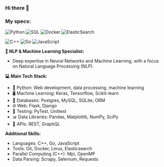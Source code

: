 ### Hi there 👋

### My specs:

![Python](https://img.shields.io/badge/-Python-3776AB?style=flat-square&logo=python&logoColor=white)
![SQL](https://img.shields.io/badge/-SQL-336791?style=flat-square&logo=postgresql&logoColor=white)
![Docker](https://img.shields.io/badge/-Docker-2496ED?style=flat-square&logo=docker&logoColor=white)
![ElasticSearch](https://img.shields.io/badge/-ElasticSearch-005571?style=flat-square&logo=elasticsearch&logoColor=white)

![C++](https://img.shields.io/badge/-C++-00599C?style=flat-square&logo=cplusplus&logoColor=white)
![Go](https://img.shields.io/badge/-Go-00ADD8?style=flat-square&logo=go&logoColor=white)
![JavaScript](https://img.shields.io/badge/-JavaScript-F7DF1E?style=flat-square&logo=javascript&logoColor=black)


**🤖 NLP & Machine Learning Specialist:**
- Deep expertise in Neural Networks and Machine Learning, with a focus on Natural Language Processing (NLP).

**💻 Main Tech Stack:**
- 🐍 Python: Web development, data processing, machine learning
- 🖥️ Machine Learning: Keras, Tensorflow, Scikit-learn
- 💾 Databases: Postgres, MySQL, SQLite; ORM
- 🌐 Web: Flask, Django
- 🧪 Testing: PyTest, Unittest
- 📊 Data Libraries: Pandas, Matplotlib, NumPy, SciPy
- 📡 APIs: REST, GraphQL

**Additional Skills:**
- Languages: C++, Go, JavaScript
- Tools: Git, Docker, Linux, Elasticsearch
- Parallel Computing (C++): Mpi, OpenMP
- Data Parsing: Scrapy, Selenium, Requests
